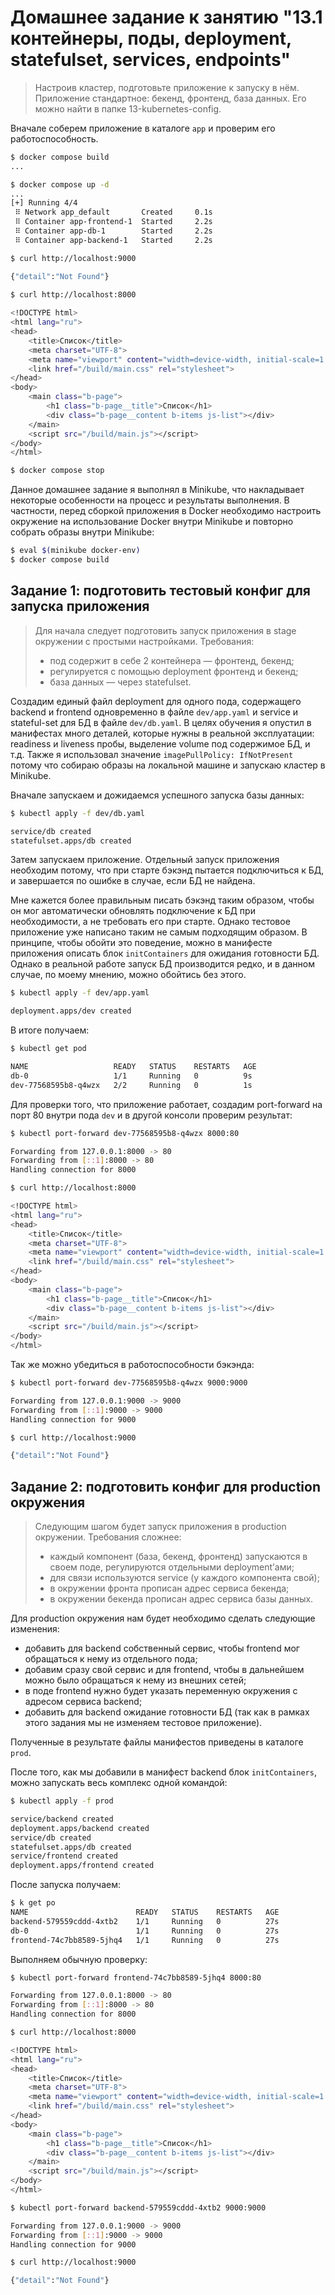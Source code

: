# Домашнее задание к занятию "13.1 контейнеры, поды, deployment, statefulset, services, endpoints"

> Настроив кластер, подготовьте приложение к запуску в нём. Приложение стандартное: бекенд, фронтенд, база данных. Его можно найти в папке 13-kubernetes-config.

Вначале соберем приложение в каталоге `app` и проверим его работоспособность.
```bash
$ docker compose build
...

$ docker compose up -d
...
[+] Running 4/4
 ⠿ Network app_default       Created     0.1s
 ⠿ Container app-frontend-1  Started     2.2s
 ⠿ Container app-db-1        Started     2.2s
 ⠿ Container app-backend-1   Started     2.2s

$ curl http://localhost:9000

{"detail":"Not Found"}
 
$ curl http://localhost:8000

<!DOCTYPE html>
<html lang="ru">
<head>
    <title>Список</title>
    <meta charset="UTF-8">
    <meta name="viewport" content="width=device-width, initial-scale=1.0">
    <link href="/build/main.css" rel="stylesheet">
</head>
<body>
    <main class="b-page">
        <h1 class="b-page__title">Список</h1>
        <div class="b-page__content b-items js-list"></div>
    </main>
    <script src="/build/main.js"></script>
</body>
</html>

$ docker compose stop
```

Данное домашнее задание я выполнял в Minikube, что накладывает некоторые особенности на процесс и результаты выполнения. В частности, перед сборкой приложения в Docker необходимо настроить окружение на использование Docker внутри Minikube и повторно собрать образы внутри Minikube:
```bash
$ eval $(minikube docker-env)
$ docker compose build
```

## Задание 1: подготовить тестовый конфиг для запуска приложения

> Для начала следует подготовить запуск приложения в stage окружении с простыми настройками. Требования:
> * под содержит в себе 2 контейнера — фронтенд, бекенд;
> * регулируется с помощью deployment фронтенд и бекенд;
> * база данных — через statefulset.

Создадим единый файл deployment для одного пода, содержащего backend и frontend одновременно в файле `dev/app.yaml` и service и stateful-set для БД в файле `dev/db.yaml`. В целях обучения я опустил в манифестах много деталей, которые нужны в реальной эксплуатации: readiness и liveness пробы, выделение volume под содержимое БД, и т.д. Также я использовал значение `imagePullPolicy: IfNotPresent` потому что собираю образы на локальной машине и запускаю кластер в Minikube. 

Вначале запускаем и дожидаемся успешного запуска базы данных:
```bash
$ kubectl apply -f dev/db.yaml

service/db created
statefulset.apps/db created
```

Затем запускаем приложение. Отдельный запуск приложения необходим потому, что при старте бэкэнд пытается подключиться к БД, и завершается по ошибке в случае, если БД не найдена.

Мне кажется более правильным писать бэкэнд таким образом, чтобы он мог автоматически обновлять подключение к БД при необходимости, а не требовать его при старте. Однако тестовое приложение уже написано таким не самым подходящим образом. В принципе, чтобы обойти это поведение, можно в манифесте приложения описать блок `initContainers` для ожидания готовности БД. Однако в реальной работе запуск БД производится редко, и в данном случае, по моему мнению, можно обойтись без этого. 
```bash
$ kubectl apply -f dev/app.yaml

deployment.apps/dev created
```

В итоге получаем:
```bash
$ kubectl get pod

NAME                   READY   STATUS    RESTARTS   AGE
db-0                   1/1     Running   0          9s
dev-77568595b8-q4wzx   2/2     Running   0          1s
```

Для проверки того, что приложение работает, создадим port-forward на порт 80 внутри пода `dev` и в другой консоли проверим результат:
```bash
$ kubectl port-forward dev-77568595b8-q4wzx 8000:80

Forwarding from 127.0.0.1:8000 -> 80
Forwarding from [::1]:8000 -> 80
Handling connection for 8000
```
```bash
$ curl http://localhost:8000

<!DOCTYPE html>
<html lang="ru">
<head>
    <title>Список</title>
    <meta charset="UTF-8">
    <meta name="viewport" content="width=device-width, initial-scale=1.0">
    <link href="/build/main.css" rel="stylesheet">
</head>
<body>
    <main class="b-page">
        <h1 class="b-page__title">Список</h1>
        <div class="b-page__content b-items js-list"></div>
    </main>
    <script src="/build/main.js"></script>
</body>
</html>
```

Так же можно убедиться в работоспособности бэкэнда:
```bash
$ kubectl port-forward dev-77568595b8-q4wzx 9000:9000

Forwarding from 127.0.0.1:9000 -> 9000
Forwarding from [::1]:9000 -> 9000
Handling connection for 9000
```
```bash
$ curl http://localhost:9000

{"detail":"Not Found"}
```

## Задание 2: подготовить конфиг для production окружения

> Следующим шагом будет запуск приложения в production окружении. Требования сложнее:
> * каждый компонент (база, бекенд, фронтенд) запускаются в своем поде, регулируются отдельными deployment’ами;
> * для связи используются service (у каждого компонента свой);
> * в окружении фронта прописан адрес сервиса бекенда;
> * в окружении бекенда прописан адрес сервиса базы данных.

Для production окружения нам будет необходимо сделать следующие изменения:
- добавить для backend собственный сервис, чтобы frontend мог обращаться к нему из отдельного пода;
- добавим сразу свой сервис и для frontend, чтобы в дальнейшем можно было обращаться к нему из внешних сетей;
- в поде frontend нужно будет указать переменную окружения с адресом сервиса backend;
- добавить для backend ожидание готовности БД (так как в рамках этого задания мы не изменяем тестовое приложение).

Полученные в результате файлы манифестов приведены в каталоге `prod`.

После того, как мы добавили в манифест backend блок `initContainers`, можно запускать весь комплекс одной командой:
```bash
$ kubectl apply -f prod

service/backend created
deployment.apps/backend created
service/db created
statefulset.apps/db created
service/frontend created
deployment.apps/frontend created
```

После запуска получаем:
```bash
$ k get po
NAME                        READY   STATUS    RESTARTS   AGE
backend-579559cddd-4xtb2    1/1     Running   0          27s
db-0                        1/1     Running   0          27s
frontend-74c7bb8589-5jhq4   1/1     Running   0          27s
```

Выполняем обычную проверку:
```bash
$ kubectl port-forward frontend-74c7bb8589-5jhq4 8000:80

Forwarding from 127.0.0.1:8000 -> 80
Forwarding from [::1]:8000 -> 80
Handling connection for 8000
```
```bash
$ curl http://localhost:8000

<!DOCTYPE html>
<html lang="ru">
<head>
    <title>Список</title>
    <meta charset="UTF-8">
    <meta name="viewport" content="width=device-width, initial-scale=1.0">
    <link href="/build/main.css" rel="stylesheet">
</head>
<body>
    <main class="b-page">
        <h1 class="b-page__title">Список</h1>
        <div class="b-page__content b-items js-list"></div>
    </main>
    <script src="/build/main.js"></script>
</body>
</html>
```
```bash
$ kubectl port-forward backend-579559cddd-4xtb2 9000:9000

Forwarding from 127.0.0.1:9000 -> 9000
Forwarding from [::1]:9000 -> 9000
Handling connection for 9000
```
```bash
$ curl http://localhost:9000

{"detail":"Not Found"}
```
